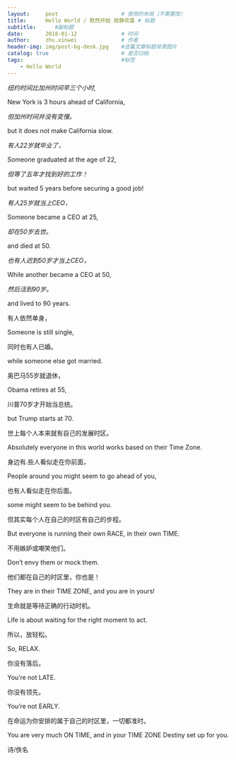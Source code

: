 ```yaml
---
layout:     post   				    # 使用的布局（不需要改）
title:      Hello World / 默然开始 寂静欢喜 # 标题 
subtitle:      #副标题
date:       2018-01-12 				# 时间
author:     zhu.xinwei 		    	# 作者
header-img: img/post-bg-desk.jpg 	#这篇文章标题背景图片
catalog: true 						# 是否归档
tags:								#标签
    - Hello World
---
```



*纽约时间比加州时间早三个小时,*

New York is 3 hours ahead of California,

*但加州时间并没有变慢。*  

but it does not make California slow.

*有人22岁就毕业了，*  

Someone graduated at the age of 22,

*但等了五年才找到好的工作！* 

but waited 5 years before securing a good job!

*有人25岁就当上CEO，*

Someone became a CEO at 25,

*却在50岁去世。*  

and died at 50.

*也有人迟到50岁才当上CEO，*  

While another became a CEO at 50,

*然后活到90岁。* 

and lived to 90 years.

有人依然单身，  

Someone is still single,

同时也有人已婚。  

while someone else got married.

奥巴马55岁就退休，  

Obama retires at 55,

川普70岁才开始当总统。  

but Trump starts at 70.

世上每个人本来就有自己的发展时区。  

Absolutely everyone in this world works based on their Time Zone.

身边有.些人看似走在你前面，  

People around you might seem to go ahead of you,

也有人看似走在你后面。  

some might seem to be behind you.

但其实每个人在自己的时区有自己的步程。  

But everyone is running their own RACE, in their own TIME.

不用嫉妒或嘲笑他们。  

Don’t envy them or mock them.

他们都在自己的时区里，你也是！  

They are in their TIME ZONE, and you are in yours!

生命就是等待正确的行动时机。  

Life is about waiting for the right moment to act.

所以，放轻松。  

So, RELAX.

你没有落后。  

You’re not LATE.

你没有领先。  

You’re not EARLY.

在命运为你安排的属于自己的时区里，一切都准时。  

You are very much ON TIME, and in your TIME ZONE Destiny set up for you.


诗/佚名
